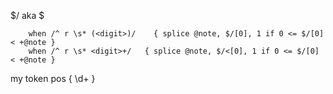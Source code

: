 
$/<msg> aka $<msg>

        when /^ r \s* (<digit>)/    { splice @note, $/[0], 1 if 0 <= $/[0] < +@note }
        when /^ r \s* <digit>+/   { splice @note, $/<[0], 1 if 0 <= $/[0] < +@note }

my token pos { \d+ }        
